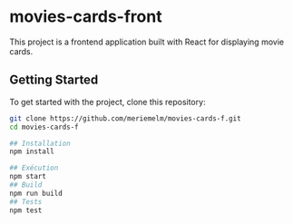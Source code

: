# movies-cards-front

This project is a frontend application built with React for displaying movie cards.

## Getting Started

To get started with the project, clone this repository:

```bash
git clone https://github.com/meriemelm/movies-cards-f.git
cd movies-cards-f

## Installation
npm install

## Exécution
npm start
## Build
npm run build
## Tests
npm test